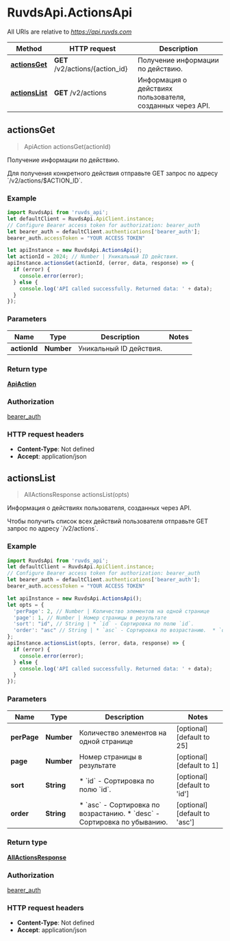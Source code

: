 # RuvdsApi.ActionsApi

All URIs are relative to *https://api.ruvds.com*

Method | HTTP request | Description
------------- | ------------- | -------------
[**actionsGet**](ActionsApi.md#actionsGet) | **GET** /v2/actions/{action_id} | Получение информации по действию.
[**actionsList**](ActionsApi.md#actionsList) | **GET** /v2/actions | Информация о действиях пользователя, созданных через API.



## actionsGet

> ApiAction actionsGet(actionId)

Получение информации по действию.

Для получения конкретного действия отправьте GET запрос по адресу &#x60;/v2/actions/$ACTION_ID&#x60;.

### Example

```javascript
import RuvdsApi from 'ruvds_api';
let defaultClient = RuvdsApi.ApiClient.instance;
// Configure Bearer access token for authorization: bearer_auth
let bearer_auth = defaultClient.authentications['bearer_auth'];
bearer_auth.accessToken = "YOUR ACCESS TOKEN"

let apiInstance = new RuvdsApi.ActionsApi();
let actionId = 2024; // Number | Уникальный ID действия.
apiInstance.actionsGet(actionId, (error, data, response) => {
  if (error) {
    console.error(error);
  } else {
    console.log('API called successfully. Returned data: ' + data);
  }
});
```

### Parameters


Name | Type | Description  | Notes
------------- | ------------- | ------------- | -------------
 **actionId** | **Number**| Уникальный ID действия. | 

### Return type

[**ApiAction**](ApiAction.md)

### Authorization

[bearer_auth](../README.md#bearer_auth)

### HTTP request headers

- **Content-Type**: Not defined
- **Accept**: application/json


## actionsList

> AllActionsResponse actionsList(opts)

Информация о действиях пользователя, созданных через API.

Чтобы получить список всех действий пользователя отправьте GET запрос по адресу &#x60;/v2/actions&#x60;. 

### Example

```javascript
import RuvdsApi from 'ruvds_api';
let defaultClient = RuvdsApi.ApiClient.instance;
// Configure Bearer access token for authorization: bearer_auth
let bearer_auth = defaultClient.authentications['bearer_auth'];
bearer_auth.accessToken = "YOUR ACCESS TOKEN"

let apiInstance = new RuvdsApi.ActionsApi();
let opts = {
  'perPage': 2, // Number | Количество элементов на одной странице
  'page': 1, // Number | Номер страницы в результате
  'sort': "id", // String | * `id` - Сортировка по полю `id`. 
  'order': "asc" // String | * `asc` - Сортировка по возрастанию.  * `desc` - Сортировка по убыванию. 
};
apiInstance.actionsList(opts, (error, data, response) => {
  if (error) {
    console.error(error);
  } else {
    console.log('API called successfully. Returned data: ' + data);
  }
});
```

### Parameters


Name | Type | Description  | Notes
------------- | ------------- | ------------- | -------------
 **perPage** | **Number**| Количество элементов на одной странице | [optional] [default to 25]
 **page** | **Number**| Номер страницы в результате | [optional] [default to 1]
 **sort** | **String**| * &#x60;id&#x60; - Сортировка по полю &#x60;id&#x60;.  | [optional] [default to &#39;id&#39;]
 **order** | **String**| * &#x60;asc&#x60; - Сортировка по возрастанию.  * &#x60;desc&#x60; - Сортировка по убыванию.  | [optional] [default to &#39;asc&#39;]

### Return type

[**AllActionsResponse**](AllActionsResponse.md)

### Authorization

[bearer_auth](../README.md#bearer_auth)

### HTTP request headers

- **Content-Type**: Not defined
- **Accept**: application/json

